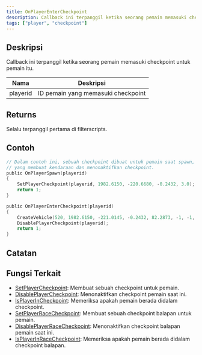 ```yaml
---
title: OnPlayerEnterCheckpoint
description: Callback ini terpanggil ketika seorang pemain memasuki checkpoint untuk pemain itu.
tags: ["player", "checkpoint"]
---
```


## Deskripsi

Callback ini terpanggil ketika seorang pemain memasuki checkpoint untuk pemain itu.

| Nama     | Deskripsi                          |
| -------- | ---------------------------------- |
| playerid | ID pemain yang memasuki checkpoint |

## Returns

Selalu terpanggil pertama di filterscripts.

## Contoh

```c
// Dalam contoh ini, sebuah checkpoint dibuat untuk pemain saat spawn,
// yang membuat kendaraan dan menonaktifkan checkpoint.
public OnPlayerSpawn(playerid)
{
    SetPlayerCheckpoint(playerid, 1982.6150, -220.6680, -0.2432, 3.0);
    return 1;
}

public OnPlayerEnterCheckpoint(playerid)
{
    CreateVehicle(520, 1982.6150, -221.0145, -0.2432, 82.2873, -1, -1, 60000);
    DisablePlayerCheckpoint(playerid);
    return 1;
}
```

## Catatan

<TipNPCCallbacks />

## Fungsi Terkait

- [SetPlayerCheckpoint](../functions/SetPlayerCheckpoint): Membuat sebuah checkpoint untuk pemain.
- [DisablePlayerCheckpoint](../functions/DisablePlayerCheckpoint): Menonaktifkan checkpoint pemain saat ini.
- [IsPlayerInCheckpoint](../functions/IsPlayerInRaceCheckpoint): Memeriksa apakah pemain berada didalam checkpoint.
- [SetPlayerRaceCheckpoint](../functions/SetPlayerRaceCheckpoint): Membuat sebuah checkpoint balapan untuk pemain.
- [DisablePlayerRaceCheckpoint](../functions/DisablePlayerRaceCheckpoint): Menonaktifkan checkpoint balapan pemain saat ini.
- [IsPlayerInRaceCheckpoint](../functions/IsPlayerInRaceCheckpoint): Memeriksa apakah pemain berada didalam checkpoint balapan.

